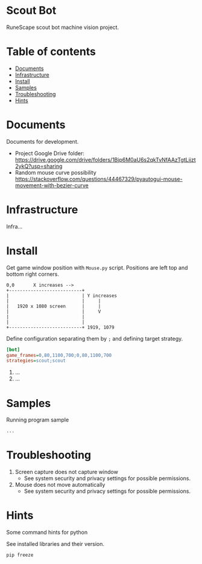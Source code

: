# Scout Bot

RuneScape scout bot machine vision project.


Table of contents
=================
* [Documents](#documents)
* [Infrastructure](#infrastructure)
* [Install](#install)
* [Samples](#samples)
* [Troubleshooting](#troubleshooting)
* [Hints](#hints)



Documents
============
Documents for development.

* Project Google Drive folder:
    https://drive.google.com/drive/folders/1Bjp6M0aU6s2qkTvNfAAzTgtLijzt2ykQ?usp=sharing
* Random mouse curve possibility
    https://stackoverflow.com/questions/44467329/pyautogui-mouse-movement-with-bezier-curve

Infrastructure
============
Infra...


Install
============

Get game window position with `Mouse.py` script. Positions are left top and bottom right corners.

```text
0,0       X increases -->
+---------------------------+
|                           | Y increases
|                           |     |
|   1920 x 1080 screen      |     |
|                           |     V
|                           |
|                           |
+---------------------------+ 1919, 1079
```

Define configuration separating them by `;` and defining target strategy.

```ini
[bot]
game_frames=0,80,1100,700;0,80,1100,700
strategies=scout;scout
```

1. ...
2. ...



Samples
============
Running program sample

```python
...
```

Troubleshooting
============

1. Screen capture does not capture window
    * See system security and privacy settings for possible permissions.  
2. Mouse does not move automatically
    * See system security and privacy settings for possible permissions.  


Hints
============
Some command hints for python

See installed libraries and their version.
```shell script
pip freeze
```
